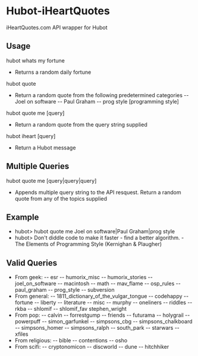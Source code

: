 # Hubot-iHeartQuotes

iHeartQuotes.com API wrapper for Hubot

## Usage

hubot whats my fortune
- Returns a random daily fortune

hubot quote
- Return a random quote from the following predetermined categories
  -- Joel on software
  -- Paul Graham
  -- prog style [programming style]
  
hubot quote me [query]
- Return a random quote from the query string supplied

hubot iheart [query]
- Return a Hubot message

## Multiple Queries

hubot quote me [query|query|query]
- Appends multiple query string to the API resquest. Return a random quote from any of the topics supplied

## Example

- hubot> hubot quote me Joel on software|Paul Graham|prog style
- hubot> Don't diddle code to make it faster - find a better algorithm.
            - The Elements of Programming Style (Kernighan & Plaugher)

## Valid Queries

- From geek: 
 -- esr 
 -- humorix_misc 
 -- humorix_stories 
 -- joel_on_software 
 -- macintosh 
 -- math 
 -- mav_flame 
 -- osp_rules 
 -- paul_graham 
 -- prog_style 
 -- subversion
- From general: 
 -- 1811_dictionary_of_the_vulgar_tongue 
 -- codehappy 
 -- fortune 
 -- liberty 
 -- literature 
 -- misc 
 -- murphy 
 -- oneliners 
 -- riddles 
 -- rkba 
 -- shlomif 
 -- shlomif_fav stephen_wright
- From pop: 
 -- calvin 
 -- forrestgump 
 -- friends 
 -- futurama 
 -- holygrail 
 -- powerpuff 
 -- simon_garfunkel 
 -- simpsons_cbg 
 -- simpsons_chalkboard 
 -- simpsons_homer 
 -- simpsons_ralph 
 -- south_park 
 -- starwars 
 -- xfiles
- From religious: 
 -- bible 
 -- contentions 
 -- osho
- From scifi: 
 -- cryptonomicon 
 -- discworld 
 -- dune 
 -- hitchhiker